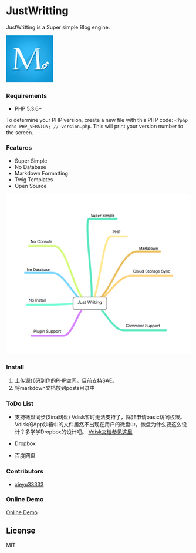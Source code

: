 JustWritting
============

JustWritting is a Super simple Blog engine.

![](docs/logo_128x128.png)

### Requirements

- PHP 5.3.6+

To determine your PHP version, create a new file with this PHP code: `<?php echo PHP_VERSION; // version.php`. This will print your version number to the screen.

### Features

- Super Simple
- No Database
- Markdown Formatting
- Twig Templates
- Open Source

![](docs/feature-v1.png)

### Install

1. 上传源代码到你的PHP空间。目前支持SAE。
2. 将markdown文档放到posts目录中

### ToDo List

- 支持微盘同步(Sina网盘) 
Vdisk暂时无法支持了，除非申请basic访问权限。Vdisk的App沙箱中的文件居然不出现在用户的微盘中，微盘为什么要这么设计？多学学Dropbox的设计吧。
[Vdisk文档参见这里](http://vdisk.weibo.com/developers/index.php?module=api&action=rights#space)

- Dropbox

- 百度网盘


### Contributors

- [xieyu33333](https://github.com/xieyu33333)

### Online Demo

[Online Demo](http://justwriting.sinaapp.com/)

## License

MIT